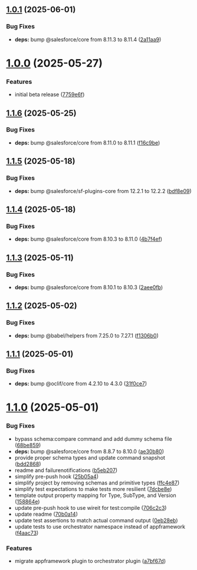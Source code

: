 ## [1.0.1](https://github.com/salesforcecli/plugin-orchestrator/compare/1.0.0...1.0.1) (2025-06-01)

### Bug Fixes

- **deps:** bump @salesforce/core from 8.11.3 to 8.11.4 ([2a11aa9](https://github.com/salesforcecli/plugin-orchestrator/commit/2a11aa9368b9716475701c87c227c9a06869756b))

# [1.0.0](https://github.com/salesforcecli/plugin-orchestrator/compare/1.1.6...1.0.0) (2025-05-27)

### Features

- initial beta release ([7759e6f](https://github.com/salesforcecli/plugin-orchestrator/commit/7759e6f3821f4ac6fc9c12d1a5f258423d9a1cc2))

## [1.1.6](https://github.com/salesforcecli/plugin-orchestrator/compare/1.1.5...1.1.6) (2025-05-25)

### Bug Fixes

- **deps:** bump @salesforce/core from 8.11.0 to 8.11.1 ([f16c9be](https://github.com/salesforcecli/plugin-orchestrator/commit/f16c9be5a275c49e17a9226981b7d47c5bcc8cf7))

## [1.1.5](https://github.com/salesforcecli/plugin-orchestrator/compare/1.1.4...1.1.5) (2025-05-18)

### Bug Fixes

- **deps:** bump @salesforce/sf-plugins-core from 12.2.1 to 12.2.2 ([bdf8e09](https://github.com/salesforcecli/plugin-orchestrator/commit/bdf8e0991f1e34aa47a4de35653ce72a64d17344))

## [1.1.4](https://github.com/salesforcecli/plugin-orchestrator/compare/1.1.3...1.1.4) (2025-05-18)

### Bug Fixes

- **deps:** bump @salesforce/core from 8.10.3 to 8.11.0 ([4b7f4ef](https://github.com/salesforcecli/plugin-orchestrator/commit/4b7f4ef858aa6746d9172a0d64868911582eae0a))

## [1.1.3](https://github.com/salesforcecli/plugin-orchestrator/compare/1.1.2...1.1.3) (2025-05-11)

### Bug Fixes

- **deps:** bump @salesforce/core from 8.10.1 to 8.10.3 ([2aee0fb](https://github.com/salesforcecli/plugin-orchestrator/commit/2aee0fb0747d6cd05ef14ef6ad68f1afffa17e61))

## [1.1.2](https://github.com/salesforcecli/plugin-orchestrator/compare/1.1.1...1.1.2) (2025-05-02)

### Bug Fixes

- **deps:** bump @babel/helpers from 7.25.0 to 7.27.1 ([f1306b0](https://github.com/salesforcecli/plugin-orchestrator/commit/f1306b025979feeb704587a85d9a7a4e5baef58c))

## [1.1.1](https://github.com/salesforcecli/plugin-orchestrator/compare/1.1.0...1.1.1) (2025-05-01)

### Bug Fixes

- **deps:** bump @oclif/core from 4.2.10 to 4.3.0 ([31f0ce7](https://github.com/salesforcecli/plugin-orchestrator/commit/31f0ce72ac8b5e29ffaeef9a143e1eb4935627b0))

# [1.1.0](https://github.com/salesforcecli/plugin-orchestrator/compare/a7bf67ddf0dda6de77e6250fdf6dff694d6cd870...1.1.0) (2025-05-01)

### Bug Fixes

- bypass schema:compare command and add dummy schema file ([68be859](https://github.com/salesforcecli/plugin-orchestrator/commit/68be859736483698d6b42a9c8e07443a77a95479))
- **deps:** bump @salesforce/core from 8.8.7 to 8.10.0 ([ae30b80](https://github.com/salesforcecli/plugin-orchestrator/commit/ae30b802fd47d94788f7aaa3cfa7d05636766400))
- provide proper schema types and update command snapshot ([bdd2868](https://github.com/salesforcecli/plugin-orchestrator/commit/bdd2868ffbafd54ca0e935b15fd7b1a6d24bcf9e))
- readme and failurenotifications ([b5eb207](https://github.com/salesforcecli/plugin-orchestrator/commit/b5eb207bf9ffdf64329068df8c31d0c41cfa713b))
- simplify pre-push hook ([25b05a4](https://github.com/salesforcecli/plugin-orchestrator/commit/25b05a48e7182800efc8e51b4ca643760b13b220))
- simplify project by removing schemas and primitive types ([ffc4e87](https://github.com/salesforcecli/plugin-orchestrator/commit/ffc4e879af98fdf5b281b3406dda80a908f2335d))
- simplify test expectations to make tests more resilient ([7dcbe8e](https://github.com/salesforcecli/plugin-orchestrator/commit/7dcbe8e8bdd45c1e759ab2951650c2851376629d))
- template output property mapping for Type, SubType, and Version ([158864e](https://github.com/salesforcecli/plugin-orchestrator/commit/158864ece9ce2864c8393e481905b5468ed001aa))
- update pre-push hook to use wireit for test:compile ([706c2c3](https://github.com/salesforcecli/plugin-orchestrator/commit/706c2c3bf1e4a79c8a8598d895737c8db0c200c0))
- update readme ([70b0a14](https://github.com/salesforcecli/plugin-orchestrator/commit/70b0a1405d87283260e67a39b255ecbb00f84718))
- update test assertions to match actual command output ([0eb28eb](https://github.com/salesforcecli/plugin-orchestrator/commit/0eb28eb1a791ba0812896931ee86d33c228e5a7b))
- update tests to use orchestrator namespace instead of appframework ([f4aac73](https://github.com/salesforcecli/plugin-orchestrator/commit/f4aac735e30f91a558d2bbcf961eab934587528f))

### Features

- migrate appframework plugin to orchestrator plugin ([a7bf67d](https://github.com/salesforcecli/plugin-orchestrator/commit/a7bf67ddf0dda6de77e6250fdf6dff694d6cd870))
